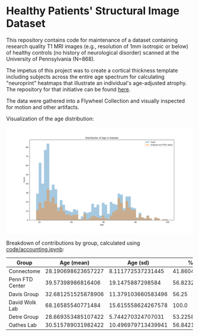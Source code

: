 # Healthy Patients' Structural Image Dataset
This repository contains code for maintenance of a dataset containing research quality T1 MRI images (e.g., resolution of 1mm isotropic or below) of healthy controls (no history of neurological disorder) scanned at the University of Pennsylvania (N=868).

The impetus of this project was to create a cortical thickness template including subjects across the entire age spectrum for calculating "neuroprint" heatmaps that illustrate an individual's age-adjusted atrophy. The repository for that initiative can be found [here](https://github.com/willtack/wscore-ct-heatmap).

The data were gathered into a Flywheel Collection and visually inspected for motion and other artifacts.

Visualization of the age distribution:

![Age distribution](https://raw.githubusercontent.com/willtack/healthy-t1-dataset/master/data_collection/age_distribution.svg)

Breakdown of contributions by group, calculated using [code/accounting.ipynb](https://github.com/willtack/healthy-t1-dataset/blob/master/code/accounting.ipynb):

|Group          |Age (mean)        |Age (sd)          |% Female         |N  |
|---------------|------------------|------------------|-----------------|---|
|Connectome     |28.190698623657227|8.111772537231445 |41.86046511627907|43 |
|Penn FTD Center|39.57398986816406 |19.1475887298584  |56.82326621923938|447|
|Davis Group    |32.681251525878906|11.379103660583496|56.25            |16 |
|David Wolk Lab |68.16585540771484 |15.615558624267578|100.0            |205|
|Detre Group    |28.669353485107422|5.744270324707031 |53.2258064516129 |62 |
|Oathes Lab     |30.515789031982422|10.496979713439941|56.84210526315789|95 |
